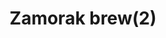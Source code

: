 ---
layout: item
title: Zamorak brew(2)
item-id: 191
datatable: true
id: 191
name: "Zamorak brew(2)"
members: true
lowalch: 60
highalch: 90
examine: "2 doses of Zamorak brew."
monsters:
  - id: 2267
    name: "Dagannoth Rex"
    members: true
    combat_level: 303
    wiki_url: "https://oldschool.runescape.wiki/w/Dagannoth_Rex"
    drops:
      - quantity: "1"
        rarity: 0.0078125
        drop_requirements: null
---